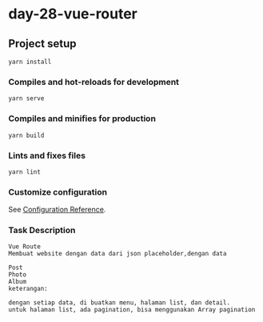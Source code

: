 # day-28-vue-router

## Project setup
```
yarn install
```

### Compiles and hot-reloads for development
```
yarn serve
```

### Compiles and minifies for production
```
yarn build
```

### Lints and fixes files
```
yarn lint
```

### Customize configuration
See [Configuration Reference](https://cli.vuejs.org/config/).

### Task Description
```
Vue Route
Membuat website dengan data dari json placeholder,dengan data

Post
Photo
Album
keterangan:

dengan setiap data, di buatkan menu, halaman list, dan detail.
untuk halaman list, ada pagination, bisa menggunakan Array pagination

```
